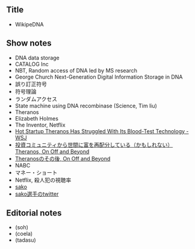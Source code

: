 ## Title
- WikipeDNA

## Show notes
- DNA data storage
- CATALOG Inc
- NBT, Random access of DNA led by MS research
- George Church Next-Generation Digital Information Storage in DNA
- 誤り訂正符号
- 符号理論
- ランダムアクセス
- State machine using DNA recombinase (Science, Tim liu)
- Theranos
- Elizabeth Holmes
- The Inventor, Netflix
- [Hot Startup Theranos Has Struggled With Its Blood-Test Technology - WSJ](https://www.wsj.com/articles/theranos-has-struggled-with-blood-tests-1444881901)
- [投資コミュニティから世間に富を再配分している（かもしれない）Theranos, On Off and Beyond](https://chikawatanabe.com/2015/10/22/theranos/)
- [Theranosのその後, On Off and Beyond](https://chikawatanabe.com/2016/10/12/theranos_update/)
- NABC
- マネー・ショート
- Netflix, 殺人犯の視聴率
- [sako](http://fgamers.saikyou.biz/?sako)
- [sako選手のtwitter](https://twitter.com/sakonoko)


## Editorial notes
- (soh)
- (coela)
- (tadasu)
